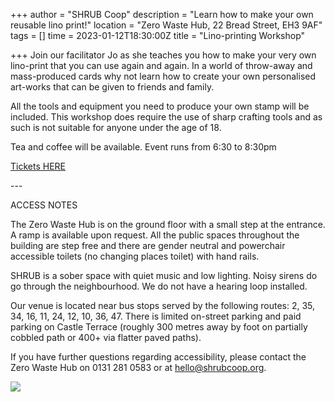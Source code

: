 +++
author = "SHRUB Coop"
description = "Learn how to make your own reusable lino print!"
location = "Zero Waste Hub, 22 Bread Street, EH3 9AF"
tags = []
time = 2023-01-12T18:30:00Z
title = "Lino-printing Workshop"

+++
Join our facilitator Jo as she teaches you how to make your very own lino-print that you can use again and again. In a world of throw-away and mass-produced cards why not learn how to create your own personalised art-works that can be given to friends and family.

All the tools and equipment you need to produce your own stamp will be included. This workshop does require the use of sharp crafting tools and as such is not suitable for anyone under the age of 18.

Tea and coffee will be available. Event runs from 6:30 to 8:30pm 

[Tickets HERE](https://www.eventbrite.co.uk/e/lino-printing-workshop-tickets-475135522137) 

\---

ACCESS NOTES

The Zero Waste Hub is on the ground floor with a small step at the entrance. A ramp is available upon request. All the public spaces throughout the building are step free and there are gender neutral and powerchair accessible toilets (no changing places toilet) with hand rails.

SHRUB is a sober space with quiet music and low lighting. Noisy sirens do go through the neighbourhood. We do not have a hearing loop installed.

Our venue is located near bus stops served by the following routes: 2, 35, 34, 16, 11, 24, 12, 10, 36, 47. There is limited on-street parking and paid parking on Castle Terrace (roughly 300 metres away by foot on partially cobbled path or 400+ via flatter paved paths).

If you have further questions regarding accessibility, please contact the Zero Waste Hub on 0131 281 0583 or at hello@shrubcoop.org.

![](https://res.cloudinary.com/shrub-co-op/image/upload/v1667917400/shrubcoop.org/media/311461200_8950570681635139_144819733149229444_n_d5adsh.jpg)